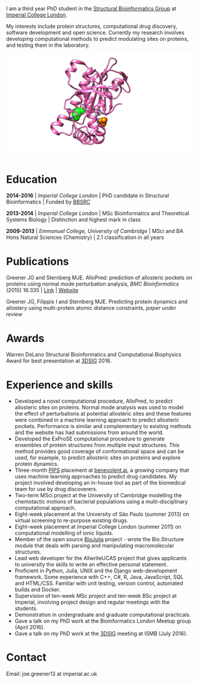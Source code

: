 I am a third year PhD student in the [Structural Bioinformatics Group](http://www.sbg.bio.ic.ac.uk/index.html) at [Imperial College London](https://www.imperial.ac.uk).

My interests include protein structures, computational drug discovery, software development and open science. Currently my research involves developing computational methods to predict modulating sites on proteins, and testing them in the laboratory.

![Modulation of adenylate cyclase](images/protein.png)


# Education

**2014-2016** | *Imperial College London* | PhD candidate in Structural Bioinformatics | Funded by [BBSRC](http://www.imperial.ac.uk/bbsrc-doctoral-training-partnership)

**2013-2014** | *Imperial College London* | MSc Bioinformatics and Theoretical Systems Biology | Distinction and highest mark in class

**2009-2013** | *Emmanuel College, University of Cambridge* | MSci and BA Hons Natural Sciences (Chemistry) | 2.1 classification in all years


# Publications

Greener JG and Sternberg MJE. AlloPred: prediction of allosteric pockets on proteins using normal mode perturbation analysis, *BMC Bioinformatics* (2015) 16:335 | [Link](http://bmcbioinformatics.biomedcentral.com/articles/10.1186/s12859-015-0771-1) | [Website](http://www.sbg.bio.ic.ac.uk/allopred/home)

Greener JG, Filippis I and Sternberg MJE. Predicting protein dynamics and allostery using multi-protein atomic distance constraints, *paper under review*


# Awards

Warren DeLano Structural Bioinformatics and Computational Biophysics Award for best presentation at [3DSIG](http://bcb.med.usherbrooke.ca/3dsig16/index.php) 2016.


# Experience and skills

- Developed a novel computational procedure, AlloPred, to predict allosteric sites on proteins. Normal mode analysis was used to model the effect of perturbations at potential allosteric sites and these features were combined in a machine learning approach to predict allosteric pockets. Performance is similar and complementary to existing methods and the website has had submissions from around the world.
- Developed the ExProSE computational procedure to generate ensembles of protein structures from multiple input structures. This method provides good coverage of conformational space and can be used, for example, to predict allosteric sites on proteins and explore protein dynamics.
- Three-month [PIPS](http://www.bbsrc.ac.uk/skills/investing-doctoral-training/pips/) placement at [benevolent.ai](http://benevolent.ai/), a growing company that uses machine learning approaches to predict drug candidates. My project involved developing an in-house tool as part of the biomedical team for use by drug discoverers.
- Two-term MSci project at the University of Cambridge modelling the chemotactic motions of bacterial populations using a multi-disciplinary computational approach.
- Eight-week placement at the University of São Paulo (summer 2013) on virtual screening to re-purpose existing drugs.
- Eight-week placement at Imperial College London (summer 2011) on computational modelling of ionic liquids.
- Member of the open source [BioJulia](http://biojulia.github.io/Bio.jl/) project - wrote the Bio.Structure module that deals with parsing and manipulating macromolecular structures.
- Lead web developer for the AllwriteUCAS project that gives applicants to university the skills to write an effective personal statement.
- Proficient in Python, Julia, UNIX and the Django web-development framework. Some experience with C++, C#, R, Java, JavaScript, SQL and HTML/CSS. Familiar with unit testing, version control, automated builds and Docker.
- Supervision of ten-week MSc project and ten-week BSc project at Imperial, involving project design and regular meetings with the students.
- Demonstration in undergraduate and graduate computational practicals.
- Gave a talk on my PhD work at the Bioinformatics London Meetup group (April 2016).
- Gave a talk on my PhD work at the [3DSIG](http://bcb.med.usherbrooke.ca/3dsig16/index.php) meeting at ISMB (July 2016).


# Contact

Email: joe.greener13 at imperial.ac.uk
